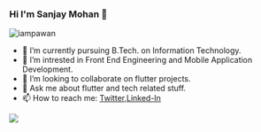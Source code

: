 ### Hi I'm Sanjay Mohan 👋

<p align="left"> <img src="https://komarev.com/ghpvc/?username=iampawan&label=Views&color=blue&style=plastic" alt="iampawan" /> </p>

- 🔭 I’m currently pursuing B.Tech. on Information Technology.
- 🌱 I’m intrested in Front End Engineering and Mobile Application Development.
- 👯 I’m looking to collaborate on flutter projects.
- 💬 Ask me about flutter and tech related stuff.
- 📫 How to reach me: [Twitter](https://twitter.com/codebysanjay),[Linked-In](linkedin.com/in/sanjay-mohan-gecb)




<img src="https://github-readme-stats.vercel.app/api?username=codebysanjay&&show_icons=true&title_color=ffffff&icon_color=bb2acf&text_color=daf7dc&bg_color=191919"/>
